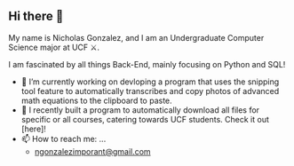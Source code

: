## Hi there 👋

My name is Nicholas Gonzalez, and I am an Undergraduate Computer Science major at UCF ⚔️. 

I am fascinated by all things Back-End, mainly focusing on Python and SQL!


- 🔭 I’m currently working on devloping a program that uses the snipping tool feature to automatically transcribes and copy photos of advanced math equations to the clipboard to paste.
- 🌱 I recently built a program to automatically download all files for specific or all courses, catering towards UCF students. Check it out [here]!
- 📫 How to reach me: ...
  - ngonzalezimporant@gmail.com
<!--
**Pengu601/Pengu601** is a ✨ _special_ ✨ repository because its `README.md` (this file) appears on your GitHub profile.

Here are some ideas to get you started:

- 🔭 I’m currently working on ...
- 🌱 I’m currently learning ...
- 👯 I’m looking to collaborate on ...
- 🤔 I’m looking for help with ...
- 💬 Ask me about ...
- 📫 How to reach me: ...
- 😄 Pronouns: ...
- ⚡ Fun fact: ...
-->
